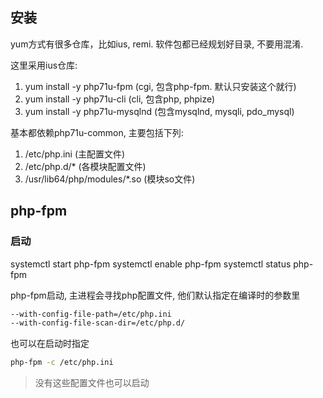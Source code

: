 ## 安装

yum方式有很多仓库，比如ius, remi. 软件包都已经规划好目录, 不要用混淆.

这里采用ius仓库:

1. yum install -y php71u-fpm (cgi, 包含php-fpm. 默认只安装这个就行)
2. yum install -y php71u-cli (cli, 包含php, phpize)
3. yum install -y php71u-mysqlnd (包含mysqlnd, mysqli, pdo_mysql)

基本都依赖php71u-common, 主要包括下列:

1. /etc/php.ini (主配置文件)
2. /etc/php.d/* (各模块配置文件)
3. /usr/lib64/php/modules/*.so (模块so文件)

## php-fpm

### 启动

systemctl start php-fpm
systemctl enable php-fpm
systemctl status php-fpm

php-fpm启动, 主进程会寻找php配置文件, 他们默认指定在编译时的参数里

```sh
--with-config-file-path=/etc/php.ini
--with-config-file-scan-dir=/etc/php.d/
```

也可以在启动时指定

```sh
php-fpm -c /etc/php.ini
```

> 没有这些配置文件也可以启动
